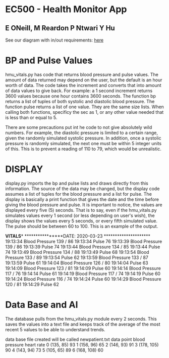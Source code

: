 EC500 - Health Monitor App 
======

## E ONeill, M Reardon P Ntwari Y Hu

See our diagram with in/out requirements: [here](https://docs.google.com/drawings/d/1FXb8c75xwbaKGcj1nLO9n2uSQYTBvNJJKbBac1Zvgxg/edit?usp=sharing)

# BP and Pulse Values
 
hmu_vitals.py has code that returns blood pressure and pulse values. The amount of data returned may depend on the user, but the default is an hour worth of data. The code takes the increment and converts that into amount of data values to give back. For example: a 1 second increment returns 3600 values because one hour contains 3600 seconds. 
The function bp returns a list of tuples of both systolic and diastolic blood pressure. 
The function pulse returns a list of one value.
They are the same size lists. 
When calling both functions, specificy the sec as 1, or any other value needed that is less than or equal to 5. 

There are some precautions put int he code to not give absolutely wild numbers. For example, the diastolic pressure is limited to a certain range, given the randomly simulated systolic pressure. 
In addition, once a systolic pressure is randomly simulated, the next one must be within 5 integer units of this. This is to prevent a reading of 110 to 79, which would be unrealistic. 

# DISPLAY
display.py imports the bp and pulse lists and draws directly from this information. The source of the data may be changed, but the display code assumes a list of tuples for the blood pressure and a list for pulse. 
The display is basically a print function that gives the date and the time before giving the blood pressure and pulse. 
It is important to notice, the values are displayed every five (5) seconds. That is to say, even if the hmu_vitals.py simulates values every 1 second (or less depending on user's wish), the display shows the values every 5 seconds, or every fifth simulated value.
The pulse should be between 60 to 100. 
This is an example of the output. 

************************VITALS*************************
****************DATE:  2020-03-23  *********************
19:13:34   Blood Pressure   139  /  86
19:13:34   Pulse  76
19:13:39   Blood Pressure   139  /  86
19:13:39   Pulse  74
19:13:44   Blood Pressure   134  /  85
19:13:44   Pulse  74
19:13:49   Blood Pressure   134  /  88
19:13:49   Pulse  68
19:13:54   Blood Pressure   133  /  89
19:13:54   Pulse  62
19:13:59   Blood Pressure   133  /  87
19:13:59   Pulse  61
19:14:04   Blood Pressure   126  /  80
19:14:04   Pulse  63
19:14:09   Blood Pressure   123  /  81
19:14:09   Pulse  60
19:14:14   Blood Pressure   117  /  76
19:14:14   Pulse  61
19:14:19   Blood Pressure   117  /  74
19:14:19   Pulse  60
19:14:24   Blood Pressure   116  /  74
19:14:24   Pulse  60
19:14:29   Blood Pressure   120  /  81
19:14:29   Pulse  62

# Data Base and AI
The database pulls from the hmu_vitals.py module every 2 seconds. This saves the values into a text file and keeps track of the average of the most recent 5 values to be able to understand trends.

data base file created will be called newpatient.txt
data point     blood pressure     heart rate
0               (135, 85)               93
1               (156, 96)               65
2               (146, 93)               91
3               (178, 105)               90
4               (143, 94)               73
5               (105, 65)               89
6               (168, 108)               60
